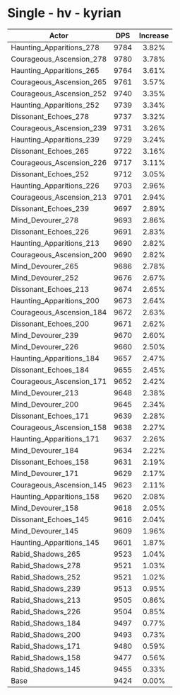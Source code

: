 # Single - hv - kyrian
| Actor | DPS | Increase |
|---|:---:|:---:|
|Haunting_Apparitions_278|9784|3.82%|
|Courageous_Ascension_278|9780|3.78%|
|Haunting_Apparitions_265|9764|3.61%|
|Courageous_Ascension_265|9761|3.57%|
|Courageous_Ascension_252|9740|3.35%|
|Haunting_Apparitions_252|9739|3.34%|
|Dissonant_Echoes_278|9737|3.32%|
|Courageous_Ascension_239|9731|3.26%|
|Haunting_Apparitions_239|9729|3.24%|
|Dissonant_Echoes_265|9722|3.16%|
|Courageous_Ascension_226|9717|3.11%|
|Dissonant_Echoes_252|9712|3.05%|
|Haunting_Apparitions_226|9703|2.96%|
|Courageous_Ascension_213|9701|2.94%|
|Dissonant_Echoes_239|9697|2.89%|
|Mind_Devourer_278|9693|2.86%|
|Dissonant_Echoes_226|9691|2.83%|
|Haunting_Apparitions_213|9690|2.82%|
|Courageous_Ascension_200|9690|2.82%|
|Mind_Devourer_265|9686|2.78%|
|Mind_Devourer_252|9676|2.67%|
|Dissonant_Echoes_213|9674|2.65%|
|Haunting_Apparitions_200|9673|2.64%|
|Courageous_Ascension_184|9672|2.63%|
|Dissonant_Echoes_200|9671|2.62%|
|Mind_Devourer_239|9670|2.60%|
|Mind_Devourer_226|9660|2.50%|
|Haunting_Apparitions_184|9657|2.47%|
|Dissonant_Echoes_184|9655|2.45%|
|Courageous_Ascension_171|9652|2.42%|
|Mind_Devourer_213|9648|2.38%|
|Mind_Devourer_200|9645|2.34%|
|Dissonant_Echoes_171|9639|2.28%|
|Courageous_Ascension_158|9638|2.27%|
|Haunting_Apparitions_171|9637|2.26%|
|Mind_Devourer_184|9634|2.22%|
|Dissonant_Echoes_158|9631|2.19%|
|Mind_Devourer_171|9629|2.17%|
|Courageous_Ascension_145|9623|2.11%|
|Haunting_Apparitions_158|9620|2.08%|
|Mind_Devourer_158|9618|2.05%|
|Dissonant_Echoes_145|9616|2.04%|
|Mind_Devourer_145|9609|1.96%|
|Haunting_Apparitions_145|9601|1.87%|
|Rabid_Shadows_265|9523|1.04%|
|Rabid_Shadows_278|9521|1.03%|
|Rabid_Shadows_252|9521|1.02%|
|Rabid_Shadows_239|9513|0.95%|
|Rabid_Shadows_213|9505|0.86%|
|Rabid_Shadows_226|9504|0.85%|
|Rabid_Shadows_184|9497|0.77%|
|Rabid_Shadows_200|9493|0.73%|
|Rabid_Shadows_171|9480|0.59%|
|Rabid_Shadows_158|9477|0.56%|
|Rabid_Shadows_145|9455|0.33%|
|Base|9424|0.00%|
